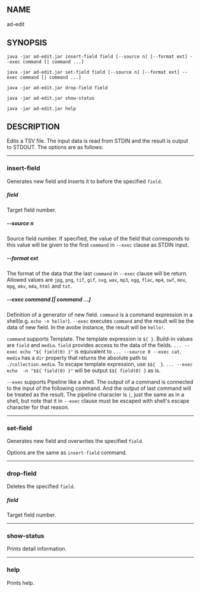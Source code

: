 ## NAME

 ad-edit
 
## SYNOPSIS

```
java -jar ad-edit.jar insert-field field [--source n] [--format ext] --exec command [| command ...]
```

```
java -jar ad-edit.jar set-field field [--source n] [--format ext] --exec command [| command ...]
```

```
java -jar ad-edit.jar drop-field field
```

```
java -jar ad-edit.jar show-status
```

```
java -jar ad-edit.jar help
```

## DESCRIPTION

Edits a TSV file. The input data is read from STDIN and the result is output to STDOUT. The options are as follows:

---

### insert-field
Generates new field and inserts it to before the specified `field`.

##### field
Target field number.


##### --source n
Source field number. If specified, the value of the field that corresponds to this value will be given to the first `command` in `--exec` clause as STDIN input.


##### --format ext
The format of the data that the last `command` in `--exec` clause will be return. Allowed values are `jpg`, `png`, `tif`, `gif`, `svg`, `wav`, `mp3`, `ogg`, `flac`, `mp4`, `swf`, `mov`, `mpg`, `mkv`, `m4a`, `html` and `txt`.

##### --exec command [| command ...]
Definition of a generator of new field. `command` is a command expression in a shell(e.g. `echo -n hello!`). `--exec` executes `command` and the result will be the data of new field. In the avobe instance, the result will be `hello!`.

`command` supports Template. The template expression is `${ }`. Build-in values are `field` and `media`. `field` provides access to the data of the fields.  `... --exec echo "${ field(0) }"` is equivalent to `... --source 0 --exec cat`. `media` has a `dir` property that returns the absolute path to `./collection.media`. To escape template expression, use `$${  }`. `... --exec echo  -n "$${ field(0) }"` will be output `$${ field(0) }` as is.

`--exec` supports Pipeline like a shell. The output of a command is connected to the input of the following command. And the output of last command will be treated as the result. The pipeline character is `|`, just the same as in a shell, but note that it in `--exec` clause must be escaped with shell's escape character for that reason. 

---
      
### set-field
Generates new field and overwrites the specified `field`.

Options are the same as `insert-field` command.

---

### drop-field
Deletes the specified `field`.

##### field
Target field number.

---

### show-status

Prints detail information.

---

### help
Prints help.
